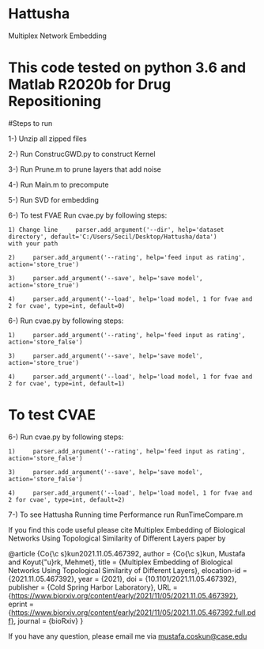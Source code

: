 # Hattusha
Multiplex Network Embedding
# This code tested on python 3.6 and Matlab R2020b for Drug Repositioning

#Steps to run

1-) Unzip all zipped files

2-) Run ConstrucGWD.py to construct Kernel

3-) Run Prune.m to prune layers that add noise

4-) Run Main.m to precompute

5-) Run SVD for embedding

6-) To test FVAE Run cvae.py by following steps:

    1) Change line     parser.add_argument('--dir', help='dataset directory', default='C:/Users/Secil/Desktop/Hattusha/data') 
    with your path
    
    2)     parser.add_argument('--rating', help='feed input as rating', action='store_true') 
    
    3)     parser.add_argument('--save', help='save model', action='store_true') 
    
    4)     parser.add_argument('--load', help='load model, 1 for fvae and 2 for cvae', type=int, default=0)
    
6-) Run cvae.py by following steps:

        
    1)     parser.add_argument('--rating', help='feed input as rating', action='store_false') 
    
    3)     parser.add_argument('--save', help='save model', action='store_true') 
    
    4)     parser.add_argument('--load', help='load model, 1 for fvae and 2 for cvae', type=int, default=1)
    
 # To test CVAE
 
 
 6-) Run cvae.py by following steps:

        
    1)     parser.add_argument('--rating', help='feed input as rating', action='store_false') 
    
    3)     parser.add_argument('--save', help='save model', action='store_false') 
    
    4)     parser.add_argument('--load', help='load model, 1 for fvae and 2 for cvae', type=int, default=2)
 
 
 7-) To see Hattusha Running time Performance run RunTimeCompare.m
 
 
 If you find this code useful please cite
 Multiplex Embedding of Biological Networks Using Topological Similarity of Different Layers
 paper by
 
 @article {Co{\c s}kun2021.11.05.467392,
	author = {Co{\c s}kun, Mustafa and Koyut{\"u}rk, Mehmet},
	title = {Multiplex Embedding of Biological Networks Using Topological Similarity of Different Layers},
	elocation-id = {2021.11.05.467392},
	year = {2021},
	doi = {10.1101/2021.11.05.467392},
	publisher = {Cold Spring Harbor Laboratory},
	URL = {https://www.biorxiv.org/content/early/2021/11/05/2021.11.05.467392},
	eprint = {https://www.biorxiv.org/content/early/2021/11/05/2021.11.05.467392.full.pdf},
	journal = {bioRxiv}
}

If you have any question, please email me via mustafa.coskun@case.edu

